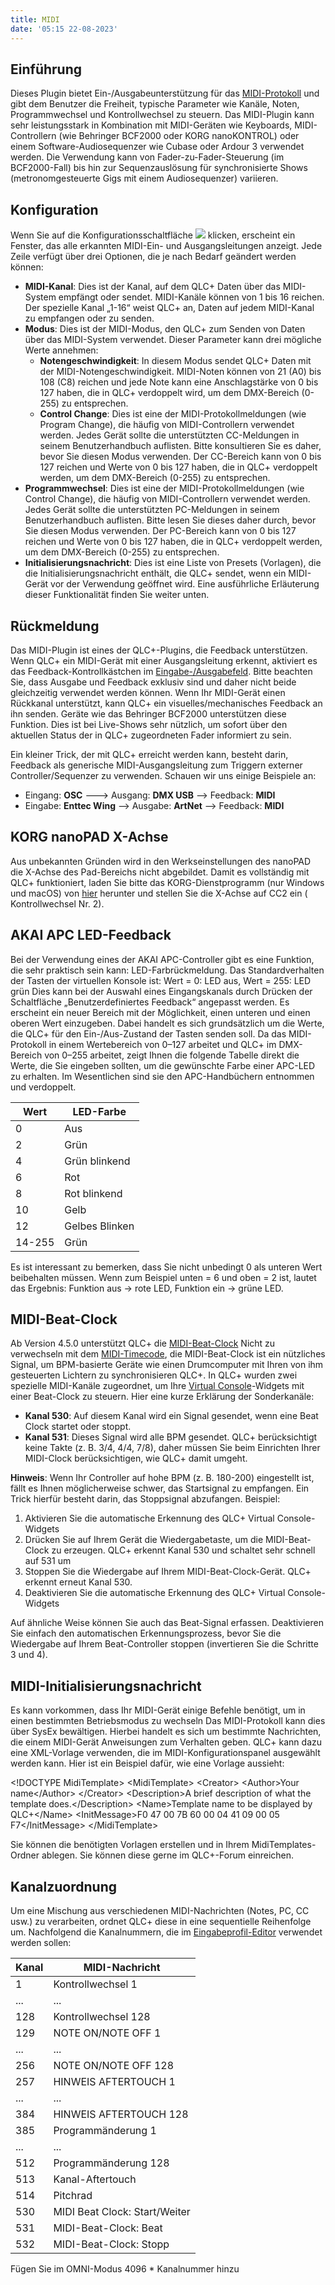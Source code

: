 ```yaml
---
title: MIDI
date: '05:15 22-08-2023'
---
```


Einführung
------------

Dieses Plugin bietet Ein-/Ausgabeunterstützung für das [MIDI-Protokoll](https://de.wikipedia.org/wiki/MIDI) und gibt dem Benutzer die Freiheit, typische Parameter wie Kanäle, Noten, Programmwechsel und Kontrollwechsel zu steuern.
Das MIDI-Plugin kann sehr leistungsstark in Kombination mit MIDI-Geräten wie Keyboards, MIDI-Controllern (wie Behringer BCF2000 oder KORG nanoKONTROL) oder einem Software-Audiosequenzer wie Cubase oder Ardour 3 verwendet werden.
Die Verwendung kann von Fader-zu-Fader-Steuerung (im BCF2000-Fall) bis hin zur Sequenzauslösung für synchronisierte Shows (metronomgesteuerte Gigs mit einem Audiosequenzer) variieren.

Konfiguration
-------------

Wenn Sie auf die Konfigurationsschaltfläche ![](/basics/configure.png) klicken, erscheint ein Fenster, das alle erkannten MIDI-Ein- und Ausgangsleitungen anzeigt.
Jede Zeile verfügt über drei Optionen, die je nach Bedarf geändert werden können:

* **MIDI-Kanal**: Dies ist der Kanal, auf dem QLC+ Daten über das MIDI-System empfängt oder sendet. MIDI-Kanäle können von 1 bis 16 reichen. Der spezielle Kanal „1-16“ weist QLC+ an, Daten auf jedem MIDI-Kanal zu empfangen oder zu senden.
* **Modus**: Dies ist der MIDI-Modus, den QLC+ zum Senden von Daten über das MIDI-System verwendet. Dieser Parameter kann drei mögliche Werte annehmen:
    * **Notengeschwindigkeit**: In diesem Modus sendet QLC+ Daten mit der MIDI-Notengeschwindigkeit. MIDI-Noten können von 21 (A0) bis 108 (C8) reichen und jede Note kann eine Anschlagstärke von 0 bis 127 haben, die in QLC+ verdoppelt wird, um dem DMX-Bereich (0-255) zu entsprechen.
    * **Control Change**: Dies ist eine der MIDI-Protokollmeldungen (wie Program Change), die häufig von MIDI-Controllern verwendet werden. Jedes Gerät sollte die unterstützten CC-Meldungen in seinem Benutzerhandbuch auflisten. Bitte konsultieren Sie es daher, bevor Sie diesen Modus verwenden. Der CC-Bereich kann von 0 bis 127 reichen und Werte von 0 bis 127 haben, die in QLC+ verdoppelt werden, um dem DMX-Bereich (0-255) zu entsprechen.
* **Programmwechsel**: Dies ist eine der MIDI-Protokollmeldungen (wie Control Change), die häufig von MIDI-Controllern verwendet werden. Jedes Gerät sollte die unterstützten PC-Meldungen in seinem Benutzerhandbuch auflisten. Bitte lesen Sie dieses daher durch, bevor Sie diesen Modus verwenden. Der PC-Bereich kann von 0 bis 127 reichen und Werte von 0 bis 127 haben, die in QLC+ verdoppelt werden, um dem DMX-Bereich (0-255) zu entsprechen.
* **Initialisierungsnachricht**: Dies ist eine Liste von Presets (Vorlagen), die die Initialisierungsnachricht enthält, die QLC+ sendet, wenn ein MIDI-Gerät vor der Verwendung geöffnet wird. Eine ausführliche Erläuterung dieser Funktionalität finden Sie weiter unten.

Rückmeldung
---------

Das MIDI-Plugin ist eines der QLC+-Plugins, die Feedback unterstützen. Wenn QLC+ ein MIDI-Gerät mit einer Ausgangsleitung erkennt, aktiviert es das Feedback-Kontrollkästchen im [Eingabe-/Ausgabefeld](/input-output). Bitte beachten Sie, dass Ausgabe und Feedback exklusiv sind und daher nicht beide gleichzeitig verwendet werden können.
Wenn Ihr MIDI-Gerät einen Rückkanal unterstützt, kann QLC+ ein visuelles/mechanisches Feedback an ihn senden. Geräte wie das Behringer BCF2000 unterstützen diese Funktion. Dies ist bei Live-Shows sehr nützlich, um sofort über den aktuellen Status der in QLC+ zugeordneten Fader informiert zu sein.

Ein kleiner Trick, der mit QLC+ erreicht werden kann, besteht darin, Feedback als generische MIDI-Ausgangsleitung zum Triggern externer Controller/Sequenzer zu verwenden.
Schauen wir uns einige Beispiele an:

* Eingang: **OSC** ---\> Ausgang: **DMX USB** --\> Feedback: **MIDI**
* Eingabe: **Enttec Wing** --\> Ausgabe: **ArtNet** --\> Feedback: **MIDI**

KORG nanoPAD X-Achse
-------------------

Aus unbekannten Gründen wird in den Werkseinstellungen des nanoPAD die X-Achse des Pad-Bereichs nicht abgebildet. Damit es vollständig mit QLC+ funktioniert, laden Sie bitte das KORG-Dienstprogramm (nur Windows und macOS) von [hier](http://i.korg.com/SupportPage.aspx?productid=415) herunter und stellen Sie die X-Achse auf CC2 ein ( Kontrollwechsel Nr. 2).

AKAI APC LED-Feedback
----------------------

Bei der Verwendung eines der AKAI APC-Controller gibt es eine Funktion, die sehr praktisch sein kann: LED-Farbrückmeldung.
Das Standardverhalten der Tasten der virtuellen Konsole ist: Wert = 0: LED aus, Wert = 255: LED grün
Dies kann bei der Auswahl eines Eingangskanals durch Drücken der Schaltfläche „Benutzerdefiniertes Feedback“ angepasst werden.
Es erscheint ein neuer Bereich mit der Möglichkeit, einen unteren und einen oberen Wert einzugeben. Dabei handelt es sich grundsätzlich um die Werte, die QLC+ für den Ein-/Aus-Zustand der Tasten senden soll.
Da das MIDI-Protokoll in einem Wertebereich von 0–127 arbeitet und QLC+ im DMX-Bereich von 0–255 arbeitet, zeigt Ihnen die folgende Tabelle direkt die Werte, die Sie eingeben sollten, um die gewünschte Farbe einer APC-LED zu erhalten. Im Wesentlichen sind sie den APC-Handbüchern entnommen und verdoppelt.

| Wert | LED-Farbe |
| --- | --- |
| 0 | Aus |
| 2 | Grün |
| 4 | Grün blinkend |
| 6 | Rot |
| 8 | Rot blinkend |
| 10 | Gelb |
| 12 | Gelbes Blinken |
| 14-255 | Grün |

Es ist interessant zu bemerken, dass Sie nicht unbedingt 0 als unteren Wert beibehalten müssen. Wenn zum Beispiel unten = 6 und oben = 2 ist, lautet das Ergebnis: Funktion aus -> rote LED, Funktion ein -> grüne LED.

MIDI-Beat-Clock
---------------

Ab Version 4.5.0 unterstützt QLC+ die [MIDI-Beat-Clock](https://en.wikipedia.org/wiki/MIDI_beat_clock)
Nicht zu verwechseln mit dem [MIDI-Timecode](https://en.wikipedia.org/wiki/MIDI_timecode), die MIDI-Beat-Clock ist ein nützliches Signal, um BPM-basierte Geräte wie einen Drumcomputer mit Ihren von ihm gesteuerten Lichtern zu synchronisieren QLC+.
In QLC+ wurden zwei spezielle MIDI-Kanäle zugeordnet, um Ihre [Virtual Console](/virtual-console)-Widgets mit einer Beat-Clock zu steuern.
Hier eine kurze Erklärung der Sonderkanäle:

* **Kanal 530**: Auf diesem Kanal wird ein Signal gesendet, wenn eine Beat Clock startet oder stoppt.
* **Kanal 531**: Dieses Signal wird alle BPM gesendet. QLC+ berücksichtigt keine Takte (z. B. 3/4, 4/4, 7/8), daher müssen Sie beim Einrichten Ihrer MIDI-Clock berücksichtigen, wie QLC+ damit umgeht.


**Hinweis**: Wenn Ihr Controller auf hohe BPM (z. B. 180-200) eingestellt ist, fällt es Ihnen möglicherweise schwer, das Startsignal zu empfangen. Ein Trick hierfür besteht darin, das Stoppsignal abzufangen. Beispiel:

1. Aktivieren Sie die automatische Erkennung des QLC+ Virtual Console-Widgets
2. Drücken Sie auf Ihrem Gerät die Wiedergabetaste, um die MIDI-Beat-Clock zu erzeugen. QLC+ erkennt Kanal 530 und schaltet sehr schnell auf 531 um
3. Stoppen Sie die Wiedergabe auf Ihrem MIDI-Beat-Clock-Gerät. QLC+ erkennt erneut Kanal 530.
4. Deaktivieren Sie die automatische Erkennung des QLC+ Virtual Console-Widgets

Auf ähnliche Weise können Sie auch das Beat-Signal erfassen. Deaktivieren Sie einfach den automatischen Erkennungsprozess, bevor Sie die Wiedergabe auf Ihrem Beat-Controller stoppen (invertieren Sie die Schritte 3 und 4).

MIDI-Initialisierungsnachricht
-------------

Es kann vorkommen, dass Ihr MIDI-Gerät einige Befehle benötigt, um in einen bestimmten Betriebsmodus zu wechseln
Das MIDI-Protokoll kann dies über SysEx bewältigen. Hierbei handelt es sich um bestimmte Nachrichten, die einem MIDI-Gerät Anweisungen zum Verhalten geben.
QLC+ kann dazu eine XML-Vorlage verwenden, die im MIDI-Konfigurationspanel ausgewählt werden kann.
Hier ist ein Beispiel dafür, wie eine Vorlage aussieht:

&lt;!DOCTYPE MidiTemplate&gt;
&lt;MidiTemplate&gt;
 &lt;Creator&gt;
  &lt;Author&gt;Your name&lt;/Author&gt;
 &lt;/Creator&gt;
 &lt;Description&gt;A brief description of what the template does.&lt;/Description&gt;
 &lt;Name&gt;Template name to be displayed by QLC+&lt;/Name&gt;
 &lt;InitMessage&gt;F0 47 00 7B 60 00 04 41 09 00 05 F7&lt;/InitMessage&gt;
&lt;/MidiTemplate&gt;

Sie können die benötigten Vorlagen erstellen und in Ihrem MidiTemplates-Ordner ablegen.
Sie können diese gerne im QLC+-Forum einreichen.

Kanalzuordnung
-----------------

Um eine Mischung aus verschiedenen MIDI-Nachrichten (Notes, PC, CC usw.) zu verarbeiten, ordnet QLC+ diese in eine sequentielle Reihenfolge um.
Nachfolgend die Kanalnummern, die im [Eingabeprofil-Editor](/input-output/input-profiles) verwendet werden sollen:

| Kanal | MIDI-Nachricht |
| --- | --- |
| 1 | Kontrollwechsel 1 |
| ... | ... |
| 128 | Kontrollwechsel 128 |
| 129 | NOTE ON/NOTE OFF 1 |
| ... | ... |
| 256 | NOTE ON/NOTE OFF 128 |
| 257 | HINWEIS AFTERTOUCH 1 |
| ... | ... |
| 384 | HINWEIS AFTERTOUCH 128 |
| 385 | Programmänderung 1 |
| ... | ... |
| 512 | Programmänderung 128 |
| 513 | Kanal-Aftertouch |
| 514 | Pitchrad |
| 530 | MIDI Beat Clock: Start/Weiter |
| 531 | MIDI-Beat-Clock: Beat |
| 532 | MIDI-Beat-Clock: Stopp |

Fügen Sie im OMNI-Modus 4096 * Kanalnummer hinzu